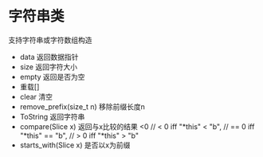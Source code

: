 # 字符串类
支持字符串或字符数组构造
+ data 返回数据指针
+ size 返回字符大小
+ empty 返回是否为空
+ 重载[] 
+ clear 清空
+ remove_prefix(size_t n) 移除前缀长度n
+ ToString 返回字符串
+ compare(Slice x) 返回与x比较的结果 <0
  //   <  0 iff "*this" <  "b",
  //   == 0 iff "*this" == "b",
  //   >  0 iff "*this" >  "b"
+ starts_with(Slice x) 是否以x为前缀